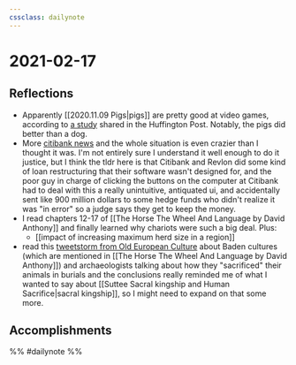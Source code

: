 ```yaml
---
cssclass: dailynote
---
```

# 2021-02-17

## Reflections

* Apparently [[2020.11.09 Pigs|pigs]] are pretty good at video games, according to [a study](https://www.huffpost.com/entry/pigs-play-video-games_n_6026b303c5b6741597e1a3ac) shared in the Huffington Post. Notably, the pigs did better than a dog. 
* More [citibank news](https://www.bloomberg.com/opinion/articles/2021-02-17/citi-can-t-have-its-900-million-back) and the whole situation is even crazier than I thought it was.  I'm not entirely sure I understand it well enough to do it justice, but I think the tldr here is that Citibank and Revlon did some kind of loan restructuring that their software wasn't designed for, and the poor guy in charge of clicking the buttons on the computer at Citibank had to deal with this a really unintuitive, antiquated ui, and  accidentally sent like 900 million dollars to some hedge funds who didn't realize it was "in error" so a judge says they get to keep the money.
* I read chapters 12-17 of [[The Horse The Wheel And Language by David Anthony]] and finally learned why chariots were such a big deal. Plus:
	* [[impact of increasing maximum herd size in a region]]
* read this [tweetstorm from Old European Culture](https://twitter.com/serbiaireland/status/1362137601583575042) about Baden cultures (which are mentioned in [[The Horse The Wheel And Language by David Anthony]]) and archaeologists talking about how they "sacrificed" their animals in burials and the conclusions really reminded me of what I wanted to say about [[Suttee Sacral kingship and Human Sacrifice|sacral kingship]], so I might need to expand on that some more. 
 
## Accomplishments

%% #dailynote %%